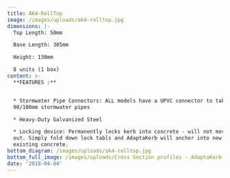 ```yaml
---
title: AK4-RollTop
image: /images/uploads/ak4-rolltop.jpg
dimensions: |-
  Top Length: 50mm

  Base Length: 305mm

  Height: 130mm

  8 units (1 box)
content: >-
  **FEATURES :**


  * Stormwater Pipe Connectors: ALL models have a UPVC connector to take either
  90/100mm stormwater pipes

  * Heavy-Duty Galvanized Steel

  * Locking device: Permanently locks kerb into concrete - will not move or pop
  out. Simply fold down lock tabls and AdaptaKerb will anchor into new or
  existing concrete.
bottom_diagram: /images/uploads/ak4-rolltop.jpg
bottom_full_image: /images/uploads/Cross Section profiles - AdaptaKerb-large.png
date: '2018-04-04'
---
```


